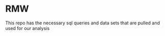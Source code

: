 # RMW
This repo has the necessary sql queries and data sets that are pulled and used for our analysis
